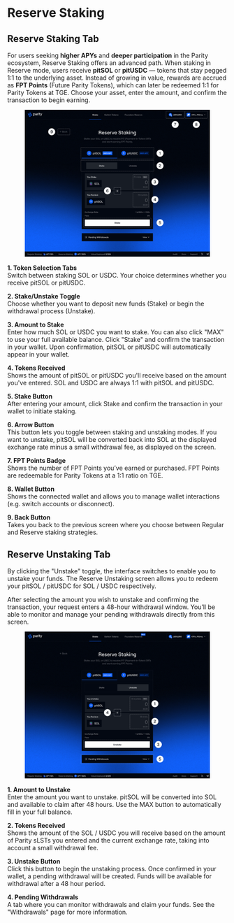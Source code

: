 # Reserve Staking

## Reserve Staking Tab

For users seeking **higher APYs** and **deeper participation** in the Parity ecosystem, Reserve Staking offers an advanced path. When staking in Reserve mode, users receive **pitSOL** or **pitUSDC** — tokens that stay pegged 1:1 to the underlying asset. Instead of growing in value, rewards are accrued as **FPT Points** (Future Parity Tokens), which can later be redeemed 1:1 for Parity Tokens at TGE. Choose your asset, enter the amount, and confirm the transaction to begin earning.

<figure><img src="../.gitbook/assets/Reserve Staking, PitSOL, Stake.png" alt=""><figcaption></figcaption></figure>

**1. Token Selection Tabs**\
Switch between staking SOL or USDC. Your choice determines whether you receive pitSOL or pitUSDC.

**2. Stake/Unstake Toggle**\
Choose whether you want to deposit new funds (Stake) or begin the withdrawal process (Unstake).

**3. Amount to Stake**\
Enter how much SOL or USDC you want to stake. You can also click "MAX" to use your full available balance. Click "Stake" and confirm the transaction in your wallet. Upon confirmation, pitSOL or pitUSDC will automatically appear in your wallet.

**4. Tokens Received**\
Shows the amount of pitSOL or pitUSDC you'll receive based on the amount you've entered. SOL and USDC are always 1:1 with pitSOL and pitUSDC.

**5. Stake Button**\
After entering your amount, click Stake and confirm the transaction in your wallet to initiate staking.

**6. Arrow Button**\
This button lets you toggle between staking and unstaking modes. If you want to unstake, pitSOL will be converted back into SOL at the displayed exchange rate minus a small withdrawal fee, as displayed on the screen.

**7. FPT Points Badge**\
Shows the number of FPT Points you’ve earned or purchased. FPT Points are redeemable for Parity Tokens at a 1:1 ratio on TGE.

**8. Wallet Button**\
Shows the connected wallet and allows you to manage wallet interactions (e.g. switch accounts or disconnect).

**9. Back Button**\
Takes you back to the previous screen where you choose between Regular and Reserve staking strategies.

## Reserve Unstaking Tab

By clicking the "Unstake" toggle, the interface switches to enable you to unstake your funds. The Reserve Unstaking screen allows you to redeem your pitSOL / pitUSDC for SOL / USDC respectively.&#x20;

After selecting the amount you wish to unstake and confirming the transaction, your request enters a 48-hour withdrawal window. You’ll be able to monitor and manage your pending withdrawals directly from this screen.

<figure><img src="../.gitbook/assets/Reserve Staking, PitSOL, Unstake (1).png" alt=""><figcaption></figcaption></figure>

**1. Amount to Unstake**\
Enter the amount you want to unstake. pitSOL will be converted into SOL and available to claim after 48 hours. Use the MAX button to automatically fill in your full balance.

**2. Tokens Received**\
Shows the amount of the SOL / USDC you will receive based on the amount of Parity sLSTs you entered and the current exchange rate, taking into account a small withdrawal fee.

**3. Unstake Button**\
Click this button to begin the unstaking process. Once confirmed in your wallet, a pending withdrawal will be created. Funds will be available for withdrawal after a 48 hour period.

**4. Pending Withdrawals**\
A tab where you can monitor withdrawals and claim your funds. See the "Withdrawals" page for more information.
